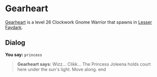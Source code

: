 # Gearheart



[Gearheart](/npc/57054) is a level 26 Clockwork Gnome Warrior that spawns in [Lesser Faydark](/zone/57).



## Dialog

**You say:** `princess`



>**Gearheart says:** Wizz... Clikk... The Princess Joleena holds court here under the sun's light.  Move along.
end
